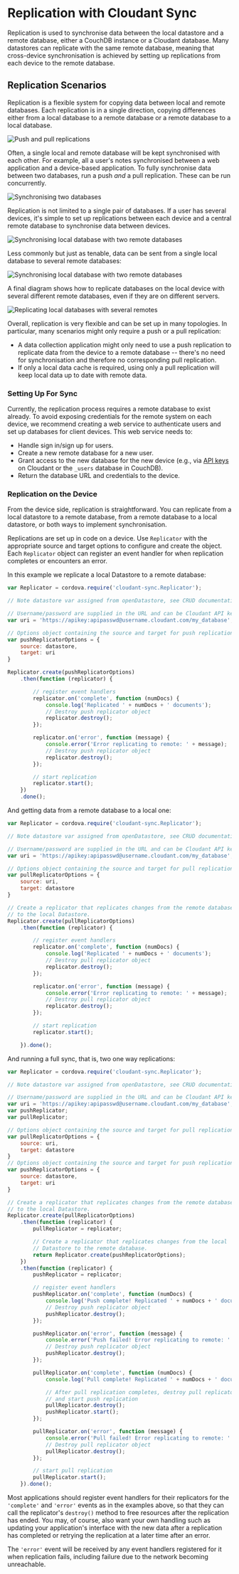 # Replication with Cloudant Sync

Replication is used to synchronise data between the local datastore and a
remote database, either a CouchDB instance or a Cloudant database. Many
datastores can replicate with the same remote database, meaning that
cross-device synchronisation is achieved by setting up replications from each
device to the remote database.

## Replication Scenarios

Replication is a flexible system for copying data between local and remote
databases. Each replication is in a single direction, copying differences either
from a local database to a remote database or a remote database to a local
database.

![Push and pull replications](images/replication-push-pull.png)

Often, a single local and remote database will be kept synchronised with each
other. For example, all a user's notes synchronised between a web application
and a device-based application. To fully synchronise data between two databases,
run a push *and* a pull replication. These can be run concurrently.

![Synchronising two databases](images/replication-sync.png)

Replication is not limited to a single pair of databases. If a user has several
devices, it's simple to set up replications between each device and a central
remote database to synchronise data between devices.

![Synchronising local database with two remote databases](images/replication-multi-local.png)

Less commonly but just as tenable, data can be sent from a single local
database to several remote databases:

![Synchronising local database with two remote databases](images/replication-multi-remote.png)

A final diagram shows how to replicate databases on the local
device with several different remote databases, even if they are on different
servers.

![Replicating local databases with several remotes](images/replication-many.png)

Overall, replication is very flexible and can be set up in many topologies.
In particular, many scenarios might only require a push or a pull replication:

* A data collection application might only need to use a push replication to
  replicate data from the device to a remote database -- there's no need for
  synchronisation and therefore no corresponding pull replication.
* If only a local data cache is required, using only a pull replication will
  keep local data up to date with remote data.

### Setting Up For Sync

Currently, the replication process requires a remote database to exist already.
To avoid exposing credentials for the remote system on each device, we recommend
creating a web service to authenticate users and set up databases for client
devices. This web service needs to:

* Handle sign in/sign up for users.
* Create a new remote database for a new user.
* Grant access to the new database for the new device (e.g., via [API keys][keys]
  on Cloudant or the `_users` database in CouchDB).
* Return the database URL and credentials to the device.

[keys]: https://cloudant.com/for-developers/faq/auth/

### Replication on the Device

From the device side, replication is straightforward. You can replicate from a
local datastore to a remote database, from a remote database to a local
datastore, or both ways to implement synchronisation.

Replications are set up in code on a device. Use `Replicator` with
the appropriate source and target options to configure and create
the object. Each `Replicator` object can register an event handler
for when replication completes or encounters an error.

In this example we replicate a local Datastore to a remote database:

```js
var Replicator = cordova.require('cloudant-sync.Replicator');

// Note datastore var assigned from openDatastore, see CRUD documentation

// Username/password are supplied in the URL and can be Cloudant API keys
var uri = 'https://apikey:apipasswd@username.cloudant.com/my_database';  

// Options object containing the source and target for push replication
var pushReplicatorOptions = {
    source: datastore,
    target: uri
}

Replicator.create(pushReplicatorOptions)
    .then(function (replicator) {

        // register event handlers
        replicator.on('complete', function (numDocs) {
            console.log('Replicated ' + numDocs + ' documents');
            // Destroy push replicator object
            replicator.destroy();
        });

        replicator.on('error', function (message) {
            console.error('Error replicating to remote: ' + message);
            // Destroy push replicator object
            replicator.destroy();
        });

        // start replication
        replicator.start();
    })
    .done();
```

And getting data from a remote database to a local one:
```js
var Replicator = cordova.require('cloudant-sync.Replicator');

// Note datastore var assigned from openDatastore, see CRUD documentation

// Username/password are supplied in the URL and can be Cloudant API keys
var uri = 'https://apikey:apipasswd@username.cloudant.com/my_database';   

// Options object containing the source and target for pull replication
var pullReplicatorOptions = {
    source: uri,
    target: datastore
}

// Create a replicator that replicates changes from the remote database
// to the local Datastore.
Replicator.create(pullReplicatorOptions)
    .then(function (replicator) {

        // register event handlers
        replicator.on('complete', function (numDocs) {
            console.log('Replicated ' + numDocs + ' documents');
            // Destroy pull replicator object
            replicator.destroy();
        });

        replicator.on('error', function (message) {
            console.error('Error replicating to remote: ' + message);
            // Destroy pull replicator object
            replicator.destroy();
        });

        // start replication
        replicator.start();

    }).done();
```

And running a full sync, that is, two one way replications:
```js
var Replicator = cordova.require('cloudant-sync.Replicator');

// Note datastore var assigned from openDatastore, see CRUD documentation

// Username/password are supplied in the URL and can be Cloudant API keys
var uri = 'https://apikey:apipasswd@username.cloudant.com/my_database';
var pushReplicator;
var pullReplicator;

// Options object containing the source and target for pull replication
var pullReplicatorOptions = {
    source: uri,
    target: datastore
}
// Options object containing the source and target for push replication
var pushReplicatorOptions = {
    source: datastore,
    target: uri
}

// Create a replicator that replicates changes from the remote database
// to the local Datastore.
Replicator.create(pullReplicatorOptions)
    .then(function (replicator) {
        pullReplicator = replicator;

        // Create a replicator that replicates changes from the local
        // Datastore to the remote database.
        return Replicator.create(pushReplicatorOptions);
    })
    .then(function (replicator) {
        pushReplicator = replicator;

        // register event handlers
        pushReplicator.on('complete', function (numDocs) {
            console.log('Push complete! Replicated ' + numDocs + ' documents.');
            // Destroy push replicator object
            pushReplicator.destroy();
        });

        pushReplicator.on('error', function (message) {
            console.error('Push failed! Error replicating to remote: ' + message);
            // Destroy push replicator object
            pushReplicator.destroy();
        });

        pullReplicator.on('complete', function (numDocs) {
            console.log('Pull complete! Replicated ' + numDocs + ' documents');

            // After pull replication completes, destroy pull replicator object
            // and start push replication
            pullReplicator.destroy();
            pushReplicator.start();
        });

        pullReplicator.on('error', function (message) {
            console.error('Pull failed! Error replicating to remote: ' + message);
            // Destroy pull replicator object
            pullReplicator.destroy();
        });

        // start pull replication
        pullReplicator.start();
    }).done();
```

Most applications should register event handlers for their replicators for the
`'complete'` and `'error'` events as in the examples above, so that they can
call the replicator's `destroy()` method to free resources after the replication
has ended.  You may, of course, also want your own handling such as updating
your application's interface with the new data after a replication has completed
or retrying the replication at a later time after an error.

The `'error'` event will be received by any event handlers registered for it when
replication fails, including failure due to the network becoming unreachable.
